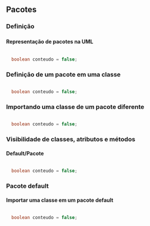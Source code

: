 <h2>Pacotes</h2>

<h3>Definição<h3>
  <h4>Representação de pacotes na UML</h4>
  
```java

  boolean conteudo = false;

```
  
<h3>Definição de um pacote em uma classe</h3>
 
```java

  boolean conteudo = false;

```
  
<h3>Importando uma classe de um pacote diferente</h3>
  
```java

  boolean conteudo = false;

```
  
<h3>Visibilidade de classes, atributos e métodos</h3>
  <h4>Default/Pacote</h4>
  
```java

  boolean conteudo = false;

```
  
<h3>Pacote default</h3>
  <h4>Importar uma classe em um pacote default</h4>

```java

  boolean conteudo = false;

```
  
